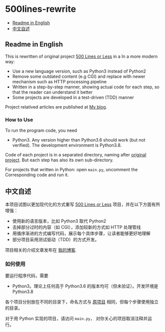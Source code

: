 # 500lines-rewrite

- <a href="#english-readme">Readme in English</a>
- <a href="#chinese-readme">中文自述</a>

<a name="english-readme"/>

## Readme in English

This is rewritten of original project [500 Lines or Less](https://github.com/aosabook/500lines) in a In a more modern way:

- Use a new language version, such as Python3 instead of Python2
- Remove some outdated content (e.g CGI) and replace with newer mechanism such as HTTP processing pipeline
- Written in a step-by-step manner, showing actual code for each step, so that the reader can understand it better
- Some projects are developed in a test-driven (TDD) manner

Project relatived articles are published at [My blog](https://shuhari.dev/blog/2020/05/500lines-rewrite-intro).
 
### How to Use

To run the program code, you need

- Python3. Any version higher than Python3.6 should work (but not verified). The development environment is Python3.8.

Code of each project is in a separated directory, naming after [original project](https://github.com/aosabook/500lines). But each step has also its own sub-directory.

For projects that written in Python: open `main.py`, uncomment the Corresponding code and run it.


<a name="chinese-readme"/>

## 中文自述

本项目试图以更加现代化的方式重写 [500 Lines or Less](https://github.com/aosabook/500lines) 项目，并在以下方面有所增强：

- 使用新的语言版本，比如 Python3 取代 Python2
- 去掉部分过时的内容（如 CGI），添加较新的方式如 HTTP 处理管线
- 用循序渐进的方式编写代码，展示每个具体步骤，让读者能够更好地理解
- 部分项目采用测试驱动（TDD）的方式开发。

项目相关的介绍文章发布在 [我的博客](https://shuhari.dev/blog/2020/05/500lines-rewrite-intro).
 
### 如何使用

要运行程序代码，需要

- Python3。理论上任何高于 Python3.6 的版本均可（但未验证）。开发环境是 Python3.8

各个项目分别放在不同的目录下，命名方式与 [原项目](https://github.com/aosabook/500lines) 相同，但每个步骤使用独立的目录。

对于用 Python 实现的项目，请访问 `main.py`， 对你关心的项目取消注释并运行。

